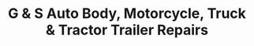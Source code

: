 ---
title: "G & S Auto Body, Motorcycle, Truck & Tractor Trailer Repairs"
url: /goldsboro/g-und-s-auto-body-motorcycle-truck-und-tractor-trailer-repairs/
shop: Autowerkstatt
---